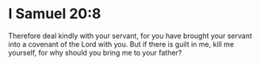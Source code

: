 # I Samuel 20:8

Therefore deal kindly with your servant, for you have brought your servant into a covenant of the Lord with you. But if there is guilt in me, kill me yourself, for why should you bring me to your father?

